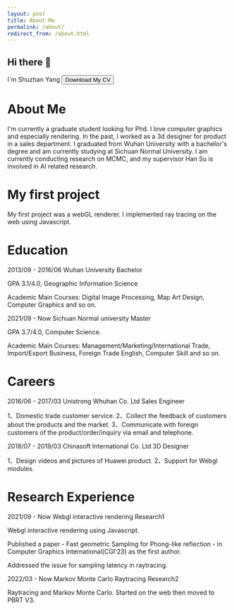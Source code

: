 ```yaml
---
layout: post
title: About Me
permalink: /about/
redirect_from: /about.html
---
```


## Hi there 👋
I`m Shuzhan Yang 
<a href="https://yangshuzhan.github.io/profile/ShuzhanYang.pdf"><button>Download My CV </button></a> 

# About Me
I'm currently a graduate student looking for Phd. I love computer graphics and especially rendering. In the past, I worked as a 3d designer for product in a sales department. I graduated from Wuhan University with a bachelor's degree and am currently studying at Sichuan Normal University. I am currently conducting research on MCMC, and my supervisor Han Su is involved in AI related research.

# My first project
My first project was a webGL renderer. I implemented ray tracing on the web using Javascript.

# Education
2013/09 - 2016/06 Wuhan University Bachelor

GPA 3.1/4.0, Geographic Information Science

Academic Main Courses: Digital Image Processing, Map Art Design, Computer Graphics and so on.

2021/09 - Now Sichuan Normal university Master

GPA 3.7/4.0, Computer Science.

Academic Main Courses: Management/Marketing/International Trade, Import/Export Business, Foreign Trade English,
Computer Skill and so on.
# Careers
2016/06 - 2017/03 Unistrong Whuhan Co. Ltd Sales Engineer

1、Domestic trade customer service.
2、Collect the feedback of customers about the products and the market.
3、Communicate with foreign customers of the product/order/inquiry via email and telephone.

2018/07 - 2019/03 Chinasoft International Co. Ltd 3D Designer

1、Design videos and pictures of Huawei product.
2、Support for Webgl modules.

# Research Experience

2021/09 - Now Webgl interactive rendering Research1

Webgl interactive rendering using Javascript.

Published a paper - Fast geometric Sampling for Phong-like reflection - in Computer Graphics International(CGI'23) as
the first author.

Addressed the issue for sampling latency in raytracing.

2022/03 - Now Markov Monte Carlo Raytracing Research2

Raytracing and Markov Monte Carlo.
Started on the web then moved to PBRT V3.
